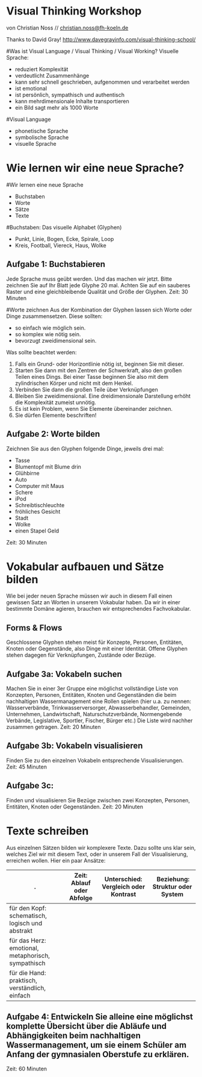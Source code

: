 Visual Thinking Workshop
============

von Christian Noss // christian.noss@fh-koeln.de

Thanks to David Gray! http://www.davegrayinfo.com/visual-thinking-school/

#Was ist Visual Language / Visual Thinking / Visual Working?
Visuelle Sprache:
- reduziert Komplexität
- verdeutlicht Zusammenhänge
- kann sehr schnell geschrieben, aufgenommen und verarbeitet werden
- ist emotional
- ist persönlich, sympathisch und authentisch
- kann mehrdimensionale Inhalte transportieren
- ein Bild sagt mehr als 1000 Worte

#Visual Language
- phonetische Sprache
- symbolische Sprache
- visuelle Sprache

# Wie lernen wir eine neue Sprache?
#Wir lernen eine neue Sprache
- Buchstaben
- Worte
- Sätze
- Texte

#Buchstaben: Das visuelle Alphabet (Glyphen)
- Punkt, Linie, Bogen, Ecke, Spirale, Loop
- Kreis, Football, Viereck, Haus, Wolke

## Aufgabe 1: Buchstabieren
Jede Sprache muss geübt werden. Und das machen wir jetzt. Bitte zeichnen Sie auf Ihr Blatt jede Glyphe 20 mal. Achten Sie auf ein sauberes Raster und eine gleichbleibende Qualität und Größe der Glyphen. 
Zeit: 30 Minuten

#Worte zeichnen
Aus der Kombination der Glyphen lassen sich Worte oder Dinge zusammensetzen. Diese sollten:
- so einfach wie möglich sein.
- so komplex wie nötig sein.
- bevorzugt zweidimensional sein.

Was sollte beachtet werden:

1. Falls ein Grund- oder Horizontlinie nötig ist, beginnen Sie mit dieser.
1. Starten Sie dann mit den Zentren der Schwerkraft, also den großen Teilen eines Dings. Bei einer Tasse beginnen Sie also mit dem zylindrischen Körper und nicht mit dem Henkel.
2. Verbinden Sie dann die großen Teile über Verknüpfungen
3. Bleiben Sie zweidimensional. Eine dreidimensionale Darstellung erhöht die Komplexität zumeist unnötig. 
4. Es ist kein Problem, wenn Sie Elemente übereinander zeichnen.
5. Sie dürfen Elemente beschriften!

## Aufgabe 2: Worte bilden
Zeichnen Sie aus den Glyphen folgende Dinge, jeweils drei mal:
- Tasse
- Blumentopf mit Blume drin
- Glühbirne
- Auto
- Computer mit Maus
- Schere
- iPod
- Schreibtischleuchte
- fröhliches Gesicht
- Stadt
- Wolke
- einen Stapel Geld

Zeit: 30 Minuten

# Vokabular aufbauen und Sätze bilden
Wie bei jeder neuen Sprache müssen wir auch in diesem Fall einen gewissen Satz an Worten in unserem Vokabular haben. Da wir in einer bestimmte Domäne agieren, brauchen wir entsprechendes Fachvokabular.

## Forms & Flows
Geschlossene Glyphen stehen meist für Konzepte, Personen, Entitäten, Knoten oder Gegenstände, also Dinge mit einer Identität. Offene Glyphen stehen dagegen für Verknüpfungen, Zustände oder Bezüge.

## Aufgabe 3a: Vokabeln suchen
Machen Sie in einer 3er Gruppe eine möglichst vollständige Liste von Konzepten, Personen, Entitäten, Knoten und Gegenständen die beim nachhaltigen Wassermanagement  eine Rollen spielen (hier u.a. zu nennen: Wasserverbände, Trinkwasserversorger, Abwasserbehandler, Gemeinden, Unternehmen, Landwirtschaft, Naturschutzverbände, Normengebende Verbände, Legislative, Sportler, Fischer, Bürger etc.) Die Liste wird nachher zusammen getragen.
Zeit: 20 Minuten

## Aufgabe 3b: Vokabeln visualisieren
Finden Sie zu den einzelnen Vokabeln entsprechende Visualisierungen. 
Zeit: 45 Minuten

## Aufgabe 3c:
Finden und visualisieren Sie Bezüge zwischen zwei Konzepten, Personen, Entitäten, Knoten oder Gegenständen.
Zeit: 20 Minuten

# Texte schreiben
Aus einzelnen Sätzen bilden wir komplexere Texte. Dazu sollte uns klar sein, welches Ziel wir mit diesem Text, oder in unserem Fall der Visualisierung, erreichen wollen. Hier ein paar Ansätze:

.| Zeit: Ablauf oder Abfolge | Unterschied: Vergleich oder Kontrast | Beziehung: Struktur oder System
-----|-----|----|----
für den Kopf: schematisch, logisch und abstrakt |  |  | 
für das Herz: emotional, metaphorisch, sympathisch | ||
für die Hand: praktisch, verständlich, einfach ||| 

## Aufgabe 4: Entwickeln Sie alleine eine möglichst komplette Übersicht über die Abläufe und Abhängigkeiten beim nachhaltigen Wassermanagement, um sie einem Schüler am Anfang der gymnasialen Oberstufe zu erklären.
Zeit: 60 Minuten